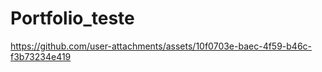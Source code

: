 # Portfolio_teste



https://github.com/user-attachments/assets/10f0703e-baec-4f59-b46c-f3b73234e419

